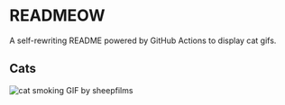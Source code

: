 # READMEOW

A self-rewriting README powered by GitHub Actions to display cat gifs.

## Cats

![cat smoking GIF by sheepfilms](https://media2.giphy.com/media/v1.Y2lkPTlhY2QwMmRhNXVhZTdqNHZ0anY2cXU1cWoxY2Z1cGxsOXR0YnkycmxzOWhiZzZxbSZlcD12MV9naWZzX3NlYXJjaCZjdD1n/l0ExdMHUDKteztyfe/200.gif)
